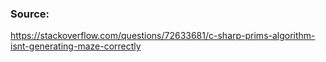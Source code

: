 ### Source:
https://stackoverflow.com/questions/72633681/c-sharp-prims-algorithm-isnt-generating-maze-correctly
